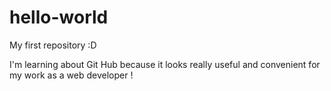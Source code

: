 # hello-world
My first repository :D

I'm learning about Git Hub because it looks really useful and convenient for my work as a web developer !

